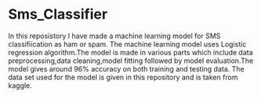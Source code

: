 # Sms_Classifier
In this reposistory I have made a machine learning model for SMS classifiication as ham or spam.
The machine learning model uses Logistic regression algorithm.The model is made in various parts which include data preprocessing,data cleaning,model fitting followed by model evaluation.The model gives around 96% accuracy on both training and testing data.
The data set used for the model is given in this repository and is taken from kaggle.
